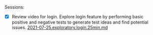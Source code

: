 Sessions:
 - [x] Review video for login. Explore login feature by performing basic positive and negative tests to generate test ideas and find potential issues. [2021-07-25.exploratory.login.25min.md](../../sessions/2021-07-25.exploratory.login.25min.md)